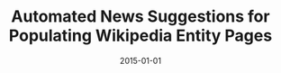 ---
title: "Automated News Suggestions for Populating Wikipedia Entity Pages"
collection: publications
permalink: /publication/2015-DBLP_conf_cikm_FetahuMA15
date: 2015-01-01
venue: 'Proceedings of the 24th {ACM} International Conference on Information and Knowledge Management, {CIKM} 2015, Melbourne, VIC, Australia, October 19 - 23, 2015'
---